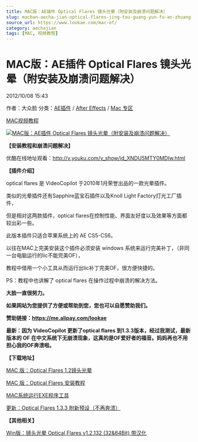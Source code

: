 ```yaml
---
title: MAC版：AE插件 Optical Flares 镜头光晕（附安装及崩溃问题解决）
slug: macban-aecha-jian-optical-flares-jing-tou-guang-yun-fu-an-zhuang-ji-beng-kui-wen-ti-jie-jue
source_url: https://www.lookae.com/mac-of/
category: aechajian
tags: [MAC, 视频教程]
---
```

# MAC版：AE插件 Optical Flares 镜头光晕（附安装及崩溃问题解决）

2012/10/08 15:43

作者：大众脸
分类：[AE插件](https://www.lookae.com/after-effects/aechajian/) / [After Effects](https://www.lookae.com/after-effects/) / [Mac 专区](https://www.lookae.com/mac-osx/)

[MAC](https://www.lookae.com/tag/mac/)[视频教程](https://www.lookae.com/tag/%e8%a7%86%e9%a2%91%e6%95%99%e7%a8%8b/)

[![MAC版：AE插件 Optical Flares 镜头光晕（附安装及崩溃问题解决）](https://www.lookae.com/wp-content/uploads/2012/10/MAC-OF.jpg "MAC版：AE插件 Optical Flares 镜头光晕（附安装及崩溃问题解决）-LookAE.com")](https://www.lookae.com/wp-content/uploads/2012/10/MAC-OF.jpg)

**【安装教程和崩溃问题解决】**

优酷在线地址观看：<http://v.youku.com/v_show/id_XNDU5MTY0MDIw.html>

**【插件介绍】**

optical flares 是 VideoCopilot 于2010年1月荣誉出品的一款光晕插件。

类似的光晕插件还有Sapphire蓝宝石插件以及Knoll Light Factory灯光工厂插件，

但是相对这两款插件，optical flares在控制性能、界面友好度以及效果等方面都较出彩一些。

此版本插件只适合苹果系统上的 AE CS5-CS6。

以往在MAC上完美安装这个插件必须安装 windows 系统来运行完美补丁，（非同一台电脑运行的lic不能完美OF），

教程中借用一个小工具从而运行出lic补丁完美OF，很方便快捷的。

PS：教程中也讲解了 optical flares 在操作过程中崩溃的解决方法。

**大脸一直很努力。**

**如果网站为您提供了方便或帮助到您，您也可以自愿赞助我们。**

**赞助链接：<https://me.alipay.com/lookae>**

**最新：因为 VideoCopilot 更新了optical flares 到1.3.3版本，经过我测试，最新版本的 OF 在中文系统下无崩溃现象，这真的是OF爱好者的福音。妈妈再也不用担心我的OF奔溃啦。**

**【下载地址】**

[MAC 版：Optical Flares 1.2镜头光晕](http://www.ctdisk.com/file/9900602)

[MAC 版：Optical Flares 安装教程](http://www.ctdisk.com/file/9902397)

[MAC系统运行EXE程序工具](http://www.ctdisk.com/file/9902534)

[更新：Optical Flares 1.3.3 附新预设（不再奔溃）](https://www.lookae.com/of133/)

**【其他相关】**

[Win版：镜头光晕 Optical Flares v1.2.132 (32&64Bit) 带汉化](https://www.lookae.com/optical-flares-v1-2-132-win-zh/)
